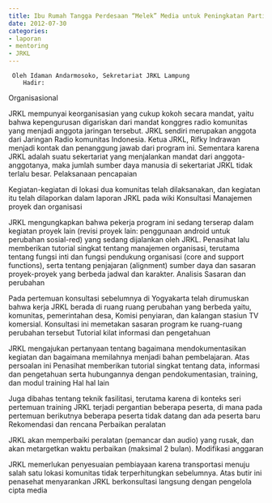 ```yaml
---
title: Ibu Rumah Tangga Perdesaan “Melek” Media untuk Peningkatan Partisipasi Perempuan dan Pemenuhan Kebutuhan Informasi - Mentoring 30 Juli 2012
date: 2012-07-30
categories:
- laporan
- mentoring
- JRKL
---
```


     Oleh Idaman Andarmosoko, Sekretariat JRKL Lampung
        Hadir: 

Organisasional

JRKL mempunyai keorganisasian yang cukup kokoh secara mandat, yaitu bahwa kepengurusan digariskan dari mandat konggres radio komunitas yang menjadi anggota jaringan tersebut. JRKL sendiri merupakan anggota dari Jaringan Radio komunitas Indonesia. Ketua JRKL, Rifky Indrawan menjadi kontak dan penanggung jawab dari program ini. Sementara karena JRKL adalah suatu sekertariat yang menjalankan mandat dari anggota-anggotanya, maka jumlah sumber daya manusia di sekertariat JRKL tidak terlalu besar.
Pelaksanaan pencapaian

Kegiatan-kegiatan di lokasi dua komunitas telah dilaksanakan, dan kegiatan itu telah dilaporkan dalam laporan JRKL pada wiki
Konsultasi
Manajemen proyek dan organisasi

JRKL mengungkapkan bahwa pekerja program ini sedang terserap dalam kegiatan proyek lain (revisi proyek lain: penggunaan android untuk perubahan sosial-red) yang sedang dijalankan oleh JRKL. Penasihat lalu memberikan tutorial singkat tentang manajemen organisasi, terutama tentang fungsi inti dan fungsi pendukung organisasi (core and support functions), serta tentang penjajaran (alignment) sumber daya dan sasaran proyek-proyek yang berbeda jadwal dan karakter.
Analisis Sasaran dan perubahan

Pada pertemuan konsultasi sebelumnya di Yogyakarta telah dirumuskan bahwa kerja JRKL berada di ruang ruang perubahan yang berbeda yaitu, komunitas, pemerintahan desa, Komisi penyiaran, dan kalangan stasiun TV komersial. Konsultasi ini memetakan sasaran program ke ruang-ruang perubahan tersebut
Tutorial kilat informasi dan pengetahuan

JRKL mengajukan pertanyaan tentang bagaimana mendokumentasikan kegiatan dan bagaimana memilahnya menjadi bahan pembelajaran. Atas persoalan ini Penasihat memberikan tutorial singkat tentang data, informasi dan pengetahuan serta hubungannya dengan pendokumentasian, training, dan modul training
Hal hal lain

Juga dibahas tentang teknik fasilitasi, terutama karena di konteks seri pertemuan training JRKL terjadi pergantian beberapa peserta, di mana pada pertemuan berikutnya beberapa peserta tidak datang dan ada peserta baru
Rekomendasi dan rencana
Perbaikan peralatan

JRKL akan memperbaiki peralatan (pemancar dan audio) yang rusak, dan akan metargetkan waktu perbaikan (maksimal 2 bulan).
Modifikasi anggaran

JRKL memerlukan penyesuaian pembiayaan karena transportasi menuju salah satu lokasi komunitas tidak terperhitungkan sebelumnya. Atas butir ini penasehat menyarankan JRKL berkonsultasi langsung dengan pengelola cipta media


